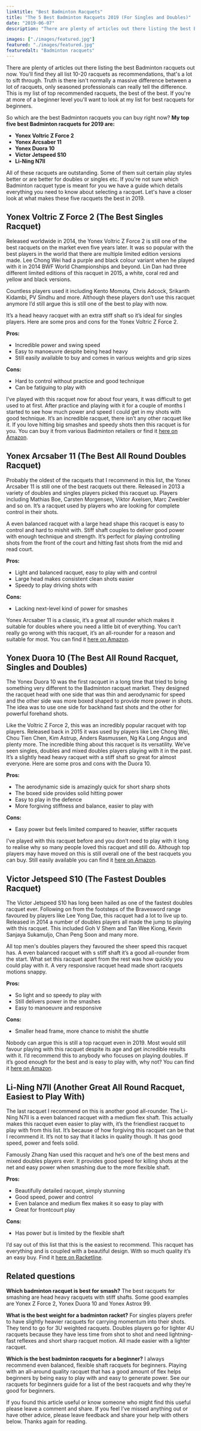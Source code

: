 ```yaml
---
linktitle: "Best Badminton Racquets"
title: "The 5 Best Badminton Racquets 2019 (For Singles and Doubles)"
date: "2019-06-07"
description: "There are plenty of articles out there listing the best Badminton racquets out now. You'll find they all list 10-20 racquets as recommendations, that's a lot to sift through. Truth is there isn't normally a massive difference between a lot of racquets, only seasoned professionals can really tell the difference. This is my list of top recommended racquets, the best of the best. If you're at more of a beginner level you'll want to look at my list for best racquets for beginners. So which are the best Badminton racquets you can buy right now?"

images: ["./images/featured.jpg"]
featured: "./images/featured.jpg"
featuredalt: "Badminton racquets"
---
```


There are plenty of articles out there listing the best Badminton racquets out now. You'll find they all list 10-20 racquets as recommendations, that's a lot to sift through. Truth is there isn't normally a massive difference between a lot of racquets, only seasoned professionals can really tell the difference. This is my list of top recommended racquets, the best of the best. If you're at more of a beginner level you'll want to look at my list for best racquets for beginners.

So which are the best Badminton racquets you can buy right now? **My top five best Badminton racquets for 2019 are:**

* **Yonex Voltric Z Force 2**
* **Yonex Arcsaber 11**
* **Yonex Duora 10**
* **Victor Jetspeed S10**
* **Li-Ning N7II**

All of these racquets are outstanding. Some of them suit certain play styles better or are better for doubles or singles etc. If you're not sure which Badminton racquet type is meant for you we have a guide which details everything you need to know about selecting a racquet. Let's have a closer look at what makes these five racquets the best in 2019.

## Yonex Voltric Z Force 2 (The Best Singles Racquet)

Released worldwide in 2014, the Yonex Voltric Z Force 2 is still one of the best racquets on the market even five years later. It was so popular with the best players in the world that there are multiple limited edition versions made. Lee Chong Wei had a purple and black colour variant when he played with it in 2014 BWF World Championships and beyond. Lin Dan had three different limited editions of this racquet in 2015, a white, coral red and yellow and black versions.

Countless players used it including Kento Momota, Chris Adcock, Srikanth Kidambi, PV Sindhu and more. Although these players don’t use this racquet anymore I’d still argue this is still one of the best to play with now.

It’s a head heavy racquet with an extra stiff shaft so it’s ideal for singles players. Here are some pros and cons for the Yonex Voltric Z Force 2.

**Pros:**

* Incredible power and swing speed
* Easy to manoeuvre despite being head heavy
* Still easily available to buy and comes in various weights and grip sizes

**Cons:**

* Hard to control without practice and good technique
* Can be fatiguing to play with

I’ve played with this racquet now for about four years, it was difficult to get used to at first. After practice and playing with it for a couple of months I started to see how much power and speed I could get in my shots with good technique. It’s an incredible racquet, there isn’t any other racquet like it. If you love hitting big smashes and speedy shots then this racquet is for you. You can buy it from various Badminton retailers or find it [here on Amazon](https://www.amazon.co.uk/Yonex-Voltric-Badminton-Racket-Strung/dp/B00IMWQR3C/ref=sr_1_1?crid=YG7896DM1G05&keywords=yonex+voltric+z+force+2&qid=1559768439&s=gateway&sprefix=yonex+voltric+z+for%2Caps%2C137&sr=8-1).

## Yonex Arcsaber 11 (The Best All Round Doubles Racquet)

Probably the oldest of the racquets that I recommend in this list, the Yonex Arcsaber 11 is still one of the best racquets out there. Released in 2013 a variety of doubles and singles players picked this racquet up. Players including Mathias Boe, Carsten Morgensen, Viktor Axelsen, Marc Zweibler and so on. It’s a racquet used by players who are looking for complete control in their shots.

A even balanced racquet with a large head shape this racquet is easy to control and hard to mishit with. Stiff shaft couples to deliver good power with enough technique and strength. It’s perfect for playing controlling shots from the front of the court and hitting fast shots from the mid and read court.

**Pros:**

* Light and balanced racquet, easy to play with and control
* Large head makes consistent clean shots easier
* Speedy to play driving shots with

**Cons:**

* Lacking next-level kind of power for smashes

Yonex Arcsaber 11 is a classic, it’s a great all rounder which makes it suitable for doubles where you need a little bit of everything. You can’t really go wrong with this racquet, it’s an all-rounder for a reason and suitable for most. You can find it [here on Amazon](https://www.amazon.co.uk/Yonex-ArcSaber-Badminton-Racket-Color/dp/B07659LK2X/ref=sr_1_1?keywords=yonex+arcsaber+11&qid=1559771776&s=gateway&sr=8-1).

## Yonex Duora 10 (The Best All Round Racquet, Singles and Doubles)

The Yonex Duora 10 was the first racquet in a long time that tried to bring something very different to the Badminton racquet market. They designed the racquet head with one side that was thin and aerodynamic for speed and the other side was more boxed shaped to provide more power in shots. The idea was to use one side for backhand fast shots and the other for powerful forehand shots.

Like the Voltric Z Force 2, this was an incredibly popular racquet with top players. Released back in 2015 it was used by players like Lee Chong Wei, Chou Tien Chen, Kim Astrup, Anders Rasmussen, Ng Ka Long Angus and plenty more. The incredible thing about this racquet is its versatility. We’ve seen singles, doubles and mixed doubles players playing with it in the past. It’s a slightly head heavy racquet with a stiff shaft so great for almost everyone. Here are some pros and cons with the Duora 10.

**Pros:**

* The aerodynamic side is amazingly quick for short sharp shots
* The boxed side provides solid hitting power
* Easy to play in the defence
* More forgiving stiffness and balance, easier to play with

**Cons:**

* Easy power but feels limited compared to heavier, stiffer racquets

I’ve played with this racquet before and you don’t need to play with it long to realise why so many people loved this racquet and still do. Although top players may have moved on this is still overall one of the best racquets you can buy. Still easily available you can find it [here on Amazon](https://www.amazon.co.uk/Yonex-Badminton-Racket-Color-Orange/dp/B075ZD2XXQ/ref=sr_1_1?keywords=yonex+duora+10&qid=1559770267&s=gateway&sr=8-1).

## Victor Jetspeed S10 (The Fastest Doubles Racquet)

The Victor Jetspeed S10 has long been hailed as one of the fastest doubles racquet ever. Following on from the footsteps of the Bravesword range favoured by players like Lee Yong Dae, this racquet had a lot to live up to. Released in 2014 a number of doubles players all made the jump to playing with this racquet. This included Goh V Shem and Tan Wee Kiong, Kevin Sanjaya Sukamuljo, Chan Peng Soon and many more.

All top men's doubles players they favoured the sheer speed this racquet has. A even balanced racquet with s stiff shaft it’s a good all-rounder from the start. What set this racquet apart from the rest was how quickly you could play with it. A very responsive racquet head made short racquets motions snappy.

**Pros:**

* So light and so speedy to play with
* Still delivers power in the smashes
* Easy to manoeuvre and responsive

**Cons:**

* Smaller head frame, more chance to mishit the shuttle

Nobody can argue this is still a top racquet even in 2019. Most would still favour playing with this racquet despite its age and get incredible results with it. I’d recommend this to anybody who focuses on playing doubles. If it’s good enough for the best and is easy to play with, why not? You can find it [here on Amazon](https://www.amazon.co.uk/Victor-JS-10-White-Black-Blue/dp/B00WGX668E/ref=sr_1_1?crid=2OQ1GD01T9TQL&keywords=victor+jetspeed+s10&qid=1559771431&s=gateway&sprefix=victor+jetspee%2Caps%2C138&sr=8-1).

## Li-Ning N7II (Another Great All Round Racquet, Easiest to Play With)

The last racquet I recommend on this is another good all-rounder. The Li-Ning N7II is a even balanced racquet with a medium flex shaft. This actually makes this racquet even easier to play with, it’s the friendliest racquet to play with from this list. It’s because of how forgiving this racquet can be that I recommend it. It’s not to say that it lacks in quality though. It has good speed, power and feels solid.

Famously Zhang Nan used this racquet and he’s one of the best mens and mixed doubles players ever. It provides good speed for killing shots at the net and easy power when smashing due to the more flexible shaft.

**Pros:**

* Beautifully detailed racquet, simply stunning
* Good speed, power and control
* Even balance and medium flex makes it so easy to play with
* Great for frontcourt play

**Cons:**

* Has power but is limited by the flexible shaft

I’d say out of this list that this is the easiest to recommend. This racquet has everything and is coupled with a beautiful design. With so much quality it’s an easy buy. Find it [here on Racketline](https://www.racketline.co.uk/badminton-c1/badminton-rackets-c5/li-ning-n7ii-ultra-sharp-turbo-n7-ii-wh-racket-p3868).

## Related questions

**Which badminton racquet is best for smash?** The best racquets for smashing are head heavy racquets with stiff shafts. Some good examples are Yonex Z Force 2, Yonex Duora 10 and Yonex Astrox 99.

**What is the best weight for a badminton racket?** For singles players prefer to have slightly heavier racquets for carrying momentum into their shots. They tend to go for 3U weighted racquets. Doubles players go for lighter 4U racquets because they have less time from shot to shot and need lightning-fast reflexes and short sharp racquet motion. All made easier with a lighter racquet.

**Which is the best badminton racquets for a beginner?** I always recommend even balanced, flexible shaft racquets for beginners. Playing with an all-around quality racquet that has a good amount of flex helps beginners by being easy to play with and easy to generate power. See our racquets for beginners guide for a list of the best racquets and why they’re good for beginners.

If you found this article useful or know someone who might find this useful please leave a comment and share. If you feel I’ve missed anything out or have other advice, please leave feedback and share your help with others below. Thanks again for reading.
